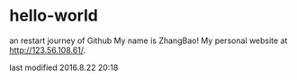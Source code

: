 # hello-world
an restart journey of Github
My name is ZhangBao!
My personal website at http://123.56.108.61/.

last modified 2016.8.22 20:18
